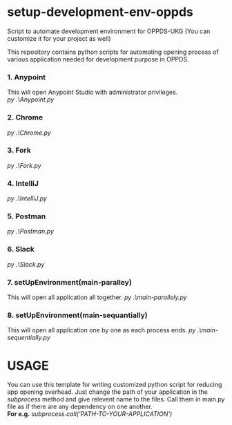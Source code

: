 # setup-development-env-oppds
Script to automate development environment for OPPDS-UKG (You can customize it for your project as well)

This repository contains python scripts for automating opening process of various application needed for development purpose in OPPDS.

### 1. Anypoint
This will open Anypoint Studio with administrator privileges.<br/>
*py .\Anypoint.py*
### 2. Chrome
*py .\Chrome.py*
### 3. Fork
*py .\Fork.py*
### 4. IntelliJ
*py .\IntelliJ.py*
### 5. Postman
*py .\Postman.py*
### 6. Slack
*py .\Slack.py*
### 7. setUpEnvironment(main-paralley)
This will open all application all together.
*py .\main-parallely.py*
### 8. setUpEnvironment(main-sequantially)
This will open all application one by one as each process ends.
*py .\main-sequentially.py*

# USAGE
You can use this template for writing customized python script for reducing app opening overhead. Just change the path of your application in the *subprocess* method and give relevent name to the files.
Call them in main.py file as if there are any dependency on one another. <br/>
**For e.g.**
*subprocess.call('PATH-TO-YOUR-APPLICATION')*
